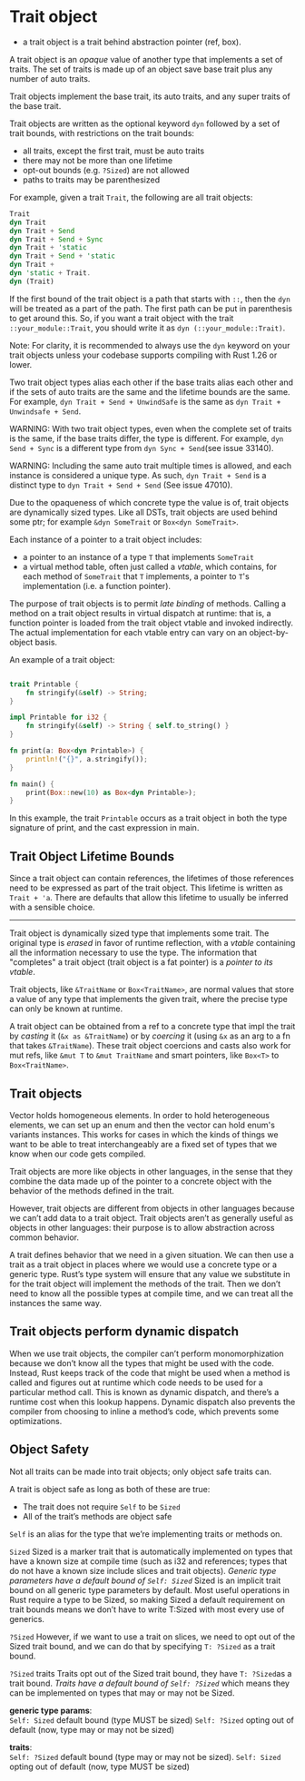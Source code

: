# Trait object

- a trait object is a trait behind abstraction pointer (ref, box).




A trait object is an *opaque* value of another type that implements a set of traits. The set of traits is made up of an object save base trait plus any number of auto traits.

Trait objects implement the base trait, its auto traits, and any super traits of the base trait.

Trait objects are written as the optional keyword `dyn` followed by a set of trait bounds, with restrictions on the trait bounds:
- all traits, except the first trait, must be auto traits
- there may not be more than one lifetime
- opt-out bounds (e.g. `?Sized`) are not allowed
- paths to traits may be parenthesized


For example, given a trait `Trait`, the following are all trait objects:

```rust
Trait
dyn Trait
dyn Trait + Send
dyn Trait + Send + Sync
dyn Trait + 'static
dyn Trait + Send + 'static
dyn Trait +
dyn 'static + Trait.
dyn (Trait)
```

If the first bound of the trait object is a path that starts with `::`, then the `dyn` will be treated as a part of the path. The first path can be put in parenthesis to get around this. So, if you want a trait object with the trait `::your_module::Trait`, you should write it as `dyn (::your_module::Trait)`.

Note: For clarity, it is recommended to always use the `dyn` keyword on your trait objects unless your codebase supports compiling with Rust 1.26 or lower.

Two trait object types alias each other if the base traits alias each other and if the sets of auto traits are the same and the lifetime bounds are the same. For example, `dyn Trait + Send + UnwindSafe` is the same as `dyn Trait + Unwindsafe + Send`.

WARNING: With two trait object types, even when the complete set of traits is the same, if the base traits differ, the type is different. For example, `dyn Send + Sync` is a different type from `dyn Sync + Send`(see issue 33140).

WARNING: Including the same auto trait multiple times is allowed, and each instance is considered a unique type. As such, `dyn Trait + Send` is a distinct type to `dyn Trait + Send + Send` (See issue 47010).

Due to the opaqueness of which concrete type the value is of, trait objects are dynamically sized types. Like all DSTs, trait objects are used behind some ptr; for example `&dyn SomeTrait` or `Box<dyn SomeTrait>`. 

Each instance of a pointer to a trait object includes:
- a pointer to an instance of a type `T` that implements `SomeTrait`
- a virtual method table, often just called a _vtable_, which contains, for each method of `SomeTrait` that `T` implements, a pointer to `T`'s implementation (i.e. a function pointer).

The purpose of trait objects is to permit _late binding_ of methods. Calling a method on a trait object results in virtual dispatch at runtime: that is, a function pointer is loaded from the trait object vtable and invoked indirectly. The actual implementation for each vtable entry can vary on an object-by-object basis.


An example of a trait object:

```rust

trait Printable {
    fn stringify(&self) -> String;
}

impl Printable for i32 {
    fn stringify(&self) -> String { self.to_string() }
}

fn print(a: Box<dyn Printable>) {
    println!("{}", a.stringify());
}

fn main() {
    print(Box::new(10) as Box<dyn Printable>);
}
```

In this example, the trait `Printable` occurs as a trait object in both the type signature of print, and the cast expression in main.


## Trait Object Lifetime Bounds
Since a trait object can contain references, the lifetimes of those references need to be expressed as part of the trait object. This lifetime is written as `Trait + 'a`. There are defaults that allow this lifetime to usually be inferred with a sensible choice.






---

Trait object is dynamically sized type that implements some trait. The original type is *erased* in favor of runtime reflection, with a *vtable* containing all the information necessary to use the type. The information that "completes" a trait object (trait object is a fat pointer) is a *pointer to its vtable*.

Trait objects, like `&TraitName` or `Box<TraitName>`, are normal values that store a value of any type that implements the given trait, where the precise type can only be known at runtime.

A trait object can be obtained from a ref to a concrete type that impl the trait by *casting* it (`&x as &TraitName`) or by *coercing* it (using `&x` as an arg to a fn that takes `&TraitName`). These trait object coercions and casts also work for mut refs, like `&mut T` to `&mut TraitName` and smart pointers, like `Box<T>` to `Box<TraitName>`. 


## Trait objects
Vector holds homogeneous elements. In order to hold heterogeneous elements, we can set up an enum and then the vector can hold enum's variants instances. This works for cases in which the kinds of things we want to be able to treat interchangeably are a fixed set of types that we know when our code gets compiled.

Trait objects are more like objects in other languages, in the sense that they combine the data made up of the pointer to a concrete object with the behavior of the methods defined in the trait.

However, trait objects are different from objects in other languages because we can’t add data to a trait object. Trait objects aren’t as generally useful as objects in other languages: their purpose is to allow abstraction across common behavior.

A trait defines behavior that we need in a given situation. We can then use a trait as a trait object in places where we would use a concrete type or a generic type. Rust’s type system will ensure that any value we substitute in for the trait object will implement the methods of the trait. Then we don’t need to know all the possible types at compile time, and we can treat all the instances the same way. 


## Trait objects perform dynamic dispatch
When we use trait objects, the compiler can’t perform monomorphization because we don’t know all the types that might be used with the code. Instead, Rust keeps track of the code that might be used when a method is called and figures out at runtime which code needs to be used for a particular method call. This is known as dynamic dispatch, and there’s a runtime cost when this lookup happens. Dynamic dispatch also prevents the compiler from choosing to inline a method’s code, which prevents some optimizations.


## Object Safety
Not all traits can be made into trait objects; only object safe traits can.

A trait is object safe as long as both of these are true:
- The trait does not require `Self` to be `Sized`
- All of the trait’s methods are object safe

`Self` is an alias for the type that we’re implementing traits or methods on.

`Sized`
Sized is a marker trait that is automatically implemented on types that have a known size at compile time (such as i32 and references; types that do not have a known size include slices and trait objects).
*Generic type parameters have a default bound of `Self: Sized`*
Sized is an implicit trait bound on all generic type parameters by default. 
Most useful operations in Rust require a type to be Sized, so making Sized a default requirement on trait bounds means we don’t have to write T:Sized with most every use of generics. 

`?Sized`
However, if we want to use a trait on slices, we need to opt out of the Sized trait bound, and we can do that by specifying `T: ?Sized` as a trait bound.

`?Sized` traits
Traits opt out of the Sized trait bound, they have `T: ?Sized`as a trait bound.
*Traits have a default bound of `Self: ?Sized`*
which means they can be implemented on types that may or may not be Sized. 


**generic type params**:  
`Self: Sized`  default bound (type MUST be sized)
`Self: ?Sized` opting out of default (now, type may or may not be sized)

**traits**:  
`Self: ?Sized` default bound (type may or may not be sized).
`Self: Sized`  opting out of default (now, type MUST be sized)


